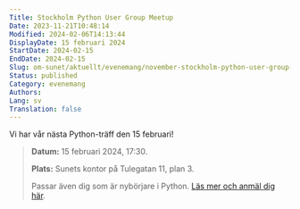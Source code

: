 ```yaml
---
Title: Stockholm Python User Group Meetup
Date: 2023-11-21T10:48:14
Modified: 2024-02-06T14:13:44
DisplayDate: 15 februari 2024
StartDate: 2024-02-15
EndDate: 2024-02-15
Slug: om-sunet/aktuellt/evenemang/november-stockholm-python-user-group-meetup
Status: published
Category: evenemang
Authors: 
Lang: sv
Translation: false
---
```


Vi har vår nästa Python-träff den 15 februari! 



> 
> **Datum:** 15 februari 2024, 17:30.
> 
> 
> **Plats:** Sunets kontor på Tulegatan 11, plan 3. 
> 
> 
> Passar även dig som är nybörjare i Python. [Läs mer och anmäl dig här](https://www.meetup.com/pysthlm/events/299028643). 
> 
> 
> 


